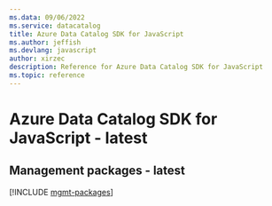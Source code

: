 ```yaml
---
ms.data: 09/06/2022
ms.service: datacatalog
title: Azure Data Catalog SDK for JavaScript
ms.author: jeffish
ms.devlang: javascript
author: xirzec
description: Reference for Azure Data Catalog SDK for JavaScript
ms.topic: reference
---
```

# Azure Data Catalog SDK for JavaScript - latest

## Management packages - latest
[!INCLUDE [mgmt-packages](data-catalog-mgmt-index.md)]